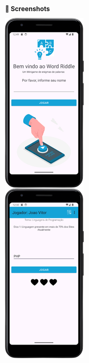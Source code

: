 
## :camera_flash: Screenshots
<!-- You can add more screenshots here if you like -->
<img src="https://github.com/JoaoVitor-Dev/App-WordRiddle/blob/master/img_01.png" width=260/> <img src="https://github.com/JoaoVitor-Dev/App-WordRiddle/blob/master/img_02.png" width=260/>
